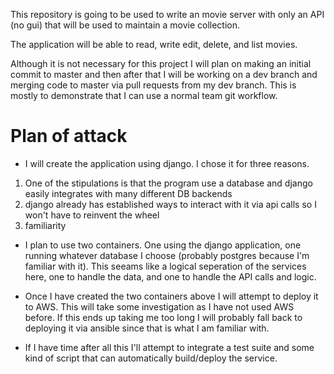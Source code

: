 This repository is going to be used to write an movie server with only an API (no gui) that will be used to maintain a movie collection.

The application will be able to read, write edit, delete, and list movies.

Although it is not necessary for this project I will plan on making an initial commit to master and then after that I will be working on a dev branch and merging code to master via pull requests from my dev branch. This is mostly to demonstrate that I can use a normal team git workflow.

# Plan of attack

- I will create the application using django. I chose it for three reasons. 
1) One of the stipulations is that the program use a database and django easily integrates with many different DB backends
2) django already has established ways to interact with it via api calls so I won't have to reinvent the wheel
3) familiarity

- I plan to use two containers. One using the django application, one running whatever database I choose (probably postgres because I'm familiar with it). This seeams like a logical seperation of the services here, one to handle the data, and one to handle the API calls and logic.

- Once I have created the two containers above I will attempt to deploy it to AWS. This will take some investigation as I have not used AWS before. If this ends up taking me too long I will probably fall back to deploying it via ansible since that is what I am familiar with.

- If I have time after all this I'll attempt to integrate a test suite and some kind of script that can automatically build/deploy the service.
